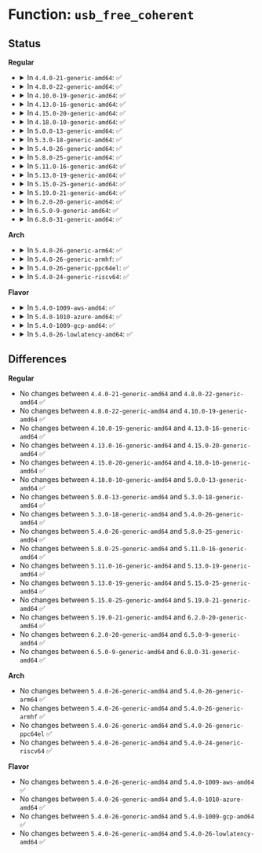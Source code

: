 # Function: <code>usb_free_coherent</code>

## Status
<b>Regular</b>
<ul>
<li>
<details>
<summary>In <code>4.4.0-21-generic-amd64</code>: ✅</summary>

```c
void usb_free_coherent(struct usb_device * dev, size_t size, void * addr, dma_addr_t dma)
```

```json
{
  "name": "usb_free_coherent",
  "collision_type": "Unique Global",
  "inline_type": "No",
  "funcs": [
    {
      "addr": 18446744071585150128,
      "name": "usb_free_coherent",
      "external": true,
      "loc": "drivers/usb/core/usb.c:750",
      "file": "drivers/usb/core/usb.c",
      "inline": "seen, unknown",
      "caller_inline": [],
      "caller_func": []
    }
  ],
  "symbols": [
    {
      "addr": 18446744071585150128,
      "name": "usb_free_coherent",
      "section": ".text",
      "bind": "STB_GLOBAL",
      "size": 36
    }
  ]
}
```
</details>
</li>
<li>
<details>
<summary>In <code>4.8.0-22-generic-amd64</code>: ✅</summary>

```c
void usb_free_coherent(struct usb_device * dev, size_t size, void * addr, dma_addr_t dma)
```

```json
{
  "name": "usb_free_coherent",
  "collision_type": "Unique Global",
  "inline_type": "No",
  "funcs": [
    {
      "addr": 18446744071585542512,
      "name": "usb_free_coherent",
      "external": true,
      "loc": "drivers/usb/core/usb.c:755",
      "file": "drivers/usb/core/usb.c",
      "inline": "seen, unknown",
      "caller_inline": [],
      "caller_func": [
        "drivers/usb/core/devio.c:dec_usb_memory_use_count"
      ]
    }
  ],
  "symbols": [
    {
      "addr": 18446744071585542512,
      "name": "usb_free_coherent",
      "section": ".text",
      "bind": "STB_GLOBAL",
      "size": 36
    }
  ]
}
```
</details>
</li>
<li>
<details>
<summary>In <code>4.10.0-19-generic-amd64</code>: ✅</summary>

```c
void usb_free_coherent(struct usb_device * dev, size_t size, void * addr, dma_addr_t dma)
```

```json
{
  "name": "usb_free_coherent",
  "collision_type": "Unique Global",
  "inline_type": "No",
  "funcs": [
    {
      "addr": 18446744071585730400,
      "name": "usb_free_coherent",
      "external": true,
      "loc": "drivers/usb/core/usb.c:769",
      "file": "drivers/usb/core/usb.c",
      "inline": "seen, unknown",
      "caller_inline": [],
      "caller_func": [
        "drivers/usb/core/devio.c:dec_usb_memory_use_count"
      ]
    }
  ],
  "symbols": [
    {
      "addr": 18446744071585730400,
      "name": "usb_free_coherent",
      "section": ".text",
      "bind": "STB_GLOBAL",
      "size": 36
    }
  ]
}
```
</details>
</li>
<li>
<details>
<summary>In <code>4.13.0-16-generic-amd64</code>: ✅</summary>

```c
void usb_free_coherent(struct usb_device * dev, size_t size, void * addr, dma_addr_t dma)
```

```json
{
  "name": "usb_free_coherent",
  "collision_type": "Unique Global",
  "inline_type": "No",
  "funcs": [
    {
      "addr": 18446744071585817840,
      "name": "usb_free_coherent",
      "external": true,
      "loc": "drivers/usb/core/usb.c:905",
      "file": "drivers/usb/core/usb.c",
      "inline": "seen, unknown",
      "caller_inline": [],
      "caller_func": [
        "drivers/usb/core/devio.c:dec_usb_memory_use_count"
      ]
    }
  ],
  "symbols": [
    {
      "addr": 18446744071585817840,
      "name": "usb_free_coherent",
      "section": ".text",
      "bind": "STB_GLOBAL",
      "size": 37
    }
  ]
}
```
</details>
</li>
<li>
<details>
<summary>In <code>4.15.0-20-generic-amd64</code>: ✅</summary>

```c
void usb_free_coherent(struct usb_device * dev, size_t size, void * addr, dma_addr_t dma)
```

```json
{
  "name": "usb_free_coherent",
  "collision_type": "Unique Global",
  "inline_type": "No",
  "funcs": [
    {
      "addr": 18446744071586257088,
      "name": "usb_free_coherent",
      "external": true,
      "loc": "drivers/usb/core/usb.c:905",
      "file": "drivers/usb/core/usb.c",
      "inline": "seen, unknown",
      "caller_inline": [],
      "caller_func": [
        "drivers/usb/core/devio.c:dec_usb_memory_use_count"
      ]
    }
  ],
  "symbols": [
    {
      "addr": 18446744071586257088,
      "name": "usb_free_coherent",
      "section": ".text",
      "bind": "STB_GLOBAL",
      "size": 37
    }
  ]
}
```
</details>
</li>
<li>
<details>
<summary>In <code>4.18.0-10-generic-amd64</code>: ✅</summary>

```c
void usb_free_coherent(struct usb_device * dev, size_t size, void * addr, dma_addr_t dma)
```

```json
{
  "name": "usb_free_coherent",
  "collision_type": "Unique Global",
  "inline_type": "No",
  "funcs": [
    {
      "addr": 18446744071586514416,
      "name": "usb_free_coherent",
      "external": true,
      "loc": "drivers/usb/core/usb.c:906",
      "file": "drivers/usb/core/usb.c",
      "inline": "seen, unknown",
      "caller_inline": [],
      "caller_func": [
        "drivers/usb/core/devio.c:dec_usb_memory_use_count"
      ]
    }
  ],
  "symbols": [
    {
      "addr": 18446744071586514416,
      "name": "usb_free_coherent",
      "section": ".text",
      "bind": "STB_GLOBAL",
      "size": 36
    }
  ]
}
```
</details>
</li>
<li>
<details>
<summary>In <code>5.0.0-13-generic-amd64</code>: ✅</summary>

```c
void usb_free_coherent(struct usb_device * dev, size_t size, void * addr, dma_addr_t dma)
```

```json
{
  "name": "usb_free_coherent",
  "collision_type": "Unique Global",
  "inline_type": "No",
  "funcs": [
    {
      "addr": 18446744071586662960,
      "name": "usb_free_coherent",
      "external": true,
      "loc": "drivers/usb/core/usb.c:906",
      "file": "drivers/usb/core/usb.c",
      "inline": "seen, unknown",
      "caller_inline": [],
      "caller_func": [
        "drivers/usb/core/devio.c:dec_usb_memory_use_count"
      ]
    }
  ],
  "symbols": [
    {
      "addr": 18446744071586662960,
      "name": "usb_free_coherent",
      "section": ".text",
      "bind": "STB_GLOBAL",
      "size": 36
    }
  ]
}
```
</details>
</li>
<li>
<details>
<summary>In <code>5.3.0-18-generic-amd64</code>: ✅</summary>

```c
void usb_free_coherent(struct usb_device * dev, size_t size, void * addr, dma_addr_t dma)
```

```json
{
  "name": "usb_free_coherent",
  "collision_type": "Unique Global",
  "inline_type": "No",
  "funcs": [
    {
      "addr": 18446744071586917200,
      "name": "usb_free_coherent",
      "external": true,
      "loc": "drivers/usb/core/usb.c:925",
      "file": "drivers/usb/core/usb.c",
      "inline": "seen, unknown",
      "caller_inline": [],
      "caller_func": [
        "drivers/usb/core/devio.c:dec_usb_memory_use_count"
      ]
    }
  ],
  "symbols": [
    {
      "addr": 18446744071586917200,
      "name": "usb_free_coherent",
      "section": ".text",
      "bind": "STB_GLOBAL",
      "size": 36
    }
  ]
}
```
</details>
</li>
<li>
<details>
<summary>In <code>5.4.0-26-generic-amd64</code>: ✅</summary>

```c
void usb_free_coherent(struct usb_device * dev, size_t size, void * addr, dma_addr_t dma)
```

```json
{
  "name": "usb_free_coherent",
  "collision_type": "Unique Global",
  "inline_type": "No",
  "funcs": [
    {
      "addr": 18446744071587115648,
      "name": "usb_free_coherent",
      "external": true,
      "loc": "drivers/usb/core/usb.c:925",
      "file": "drivers/usb/core/usb.c",
      "inline": "seen, unknown",
      "caller_inline": [],
      "caller_func": [
        "drivers/usb/core/devio.c:dec_usb_memory_use_count"
      ]
    }
  ],
  "symbols": [
    {
      "addr": 18446744071587115648,
      "name": "usb_free_coherent",
      "section": ".text",
      "bind": "STB_GLOBAL",
      "size": 36
    }
  ]
}
```
</details>
</li>
<li>
<details>
<summary>In <code>5.8.0-25-generic-amd64</code>: ✅</summary>

```c
void usb_free_coherent(struct usb_device * dev, size_t size, void * addr, dma_addr_t dma)
```

```json
{
  "name": "usb_free_coherent",
  "collision_type": "Unique Global",
  "inline_type": "No",
  "funcs": [
    {
      "addr": 18446744071587962320,
      "name": "usb_free_coherent",
      "external": true,
      "loc": "drivers/usb/core/usb.c:925",
      "file": "drivers/usb/core/usb.c",
      "inline": "seen, unknown",
      "caller_inline": [],
      "caller_func": [
        "drivers/usb/core/devio.c:dec_usb_memory_use_count"
      ]
    }
  ],
  "symbols": [
    {
      "addr": 18446744071587962320,
      "name": "usb_free_coherent",
      "section": ".text",
      "bind": "STB_GLOBAL",
      "size": 36
    }
  ]
}
```
</details>
</li>
<li>
<details>
<summary>In <code>5.11.0-16-generic-amd64</code>: ✅</summary>

```c
void usb_free_coherent(struct usb_device * dev, size_t size, void * addr, dma_addr_t dma)
```

```json
{
  "name": "usb_free_coherent",
  "collision_type": "Unique Global",
  "inline_type": "No",
  "funcs": [
    {
      "addr": 18446744071588022208,
      "name": "usb_free_coherent",
      "external": true,
      "loc": "drivers/usb/core/usb.c:944",
      "file": "drivers/usb/core/usb.c",
      "inline": "seen, unknown",
      "caller_inline": [],
      "caller_func": [
        "drivers/usb/core/devio.c:dec_usb_memory_use_count"
      ]
    }
  ],
  "symbols": [
    {
      "addr": 18446744071588022208,
      "name": "usb_free_coherent",
      "section": ".text",
      "bind": "STB_GLOBAL",
      "size": 36
    }
  ]
}
```
</details>
</li>
<li>
<details>
<summary>In <code>5.13.0-19-generic-amd64</code>: ✅</summary>

```c
void usb_free_coherent(struct usb_device * dev, size_t size, void * addr, dma_addr_t dma)
```

```json
{
  "name": "usb_free_coherent",
  "collision_type": "Unique Global",
  "inline_type": "No",
  "funcs": [
    {
      "addr": 18446744071587904064,
      "name": "usb_free_coherent",
      "external": true,
      "loc": "drivers/usb/core/usb.c:990",
      "file": "drivers/usb/core/usb.c",
      "inline": "seen, unknown",
      "caller_inline": [],
      "caller_func": [
        "drivers/usb/core/devio.c:dec_usb_memory_use_count"
      ]
    }
  ],
  "symbols": [
    {
      "addr": 18446744071587904064,
      "name": "usb_free_coherent",
      "section": ".text",
      "bind": "STB_GLOBAL",
      "size": 36
    }
  ]
}
```
</details>
</li>
<li>
<details>
<summary>In <code>5.15.0-25-generic-amd64</code>: ✅</summary>

```c
void usb_free_coherent(struct usb_device * dev, size_t size, void * addr, dma_addr_t dma)
```

```json
{
  "name": "usb_free_coherent",
  "collision_type": "Unique Global",
  "inline_type": "No",
  "funcs": [
    {
      "addr": 18446744071588513280,
      "name": "usb_free_coherent",
      "external": true,
      "loc": "drivers/usb/core/usb.c:990",
      "file": "drivers/usb/core/usb.c",
      "inline": "seen, unknown",
      "caller_inline": [],
      "caller_func": [
        "drivers/usb/core/devio.c:dec_usb_memory_use_count"
      ]
    }
  ],
  "symbols": [
    {
      "addr": 18446744071588513280,
      "name": "usb_free_coherent",
      "section": ".text",
      "bind": "STB_GLOBAL",
      "size": 36
    }
  ]
}
```
</details>
</li>
<li>
<details>
<summary>In <code>5.19.0-21-generic-amd64</code>: ✅</summary>

```c
void usb_free_coherent(struct usb_device * dev, size_t size, void * addr, dma_addr_t dma)
```

```json
{
  "name": "usb_free_coherent",
  "collision_type": "Unique Global",
  "inline_type": "No",
  "funcs": [
    {
      "addr": 18446744071589920592,
      "name": "usb_free_coherent",
      "external": true,
      "loc": "drivers/usb/core/usb.c:952",
      "file": "drivers/usb/core/usb.c",
      "inline": "seen, unknown",
      "caller_inline": [],
      "caller_func": [
        "drivers/usb/core/devio.c:dec_usb_memory_use_count"
      ]
    }
  ],
  "symbols": [
    {
      "addr": 18446744071589920592,
      "name": "usb_free_coherent",
      "section": ".text",
      "bind": "STB_GLOBAL",
      "size": 60
    }
  ]
}
```
</details>
</li>
<li>
<details>
<summary>In <code>6.2.0-20-generic-amd64</code>: ✅</summary>

```c
void usb_free_coherent(struct usb_device * dev, size_t size, void * addr, dma_addr_t dma)
```

```json
{
  "name": "usb_free_coherent",
  "collision_type": "Unique Global",
  "inline_type": "No",
  "funcs": [
    {
      "addr": 18446744071591501312,
      "name": "usb_free_coherent",
      "external": true,
      "loc": "drivers/usb/core/usb.c:952",
      "file": "drivers/usb/core/usb.c",
      "inline": "seen, unknown",
      "caller_inline": [],
      "caller_func": [
        "drivers/usb/core/devio.c:dec_usb_memory_use_count"
      ]
    }
  ],
  "symbols": [
    {
      "addr": 18446744071591501312,
      "name": "usb_free_coherent",
      "section": ".text",
      "bind": "STB_GLOBAL",
      "size": 60
    }
  ]
}
```
</details>
</li>
<li>
<details>
<summary>In <code>6.5.0-9-generic-amd64</code>: ✅</summary>

```c
void usb_free_coherent(struct usb_device * dev, size_t size, void * addr, dma_addr_t dma)
```

```json
{
  "name": "usb_free_coherent",
  "collision_type": "Unique Global",
  "inline_type": "No",
  "funcs": [
    {
      "addr": 18446744071591922624,
      "name": "usb_free_coherent",
      "external": true,
      "loc": "drivers/usb/core/usb.c:1028",
      "file": "drivers/usb/core/usb.c",
      "inline": "seen, unknown",
      "caller_inline": [],
      "caller_func": []
    }
  ],
  "symbols": [
    {
      "addr": 18446744071591922624,
      "name": "usb_free_coherent",
      "section": ".text",
      "bind": "STB_GLOBAL",
      "size": 60
    }
  ]
}
```
</details>
</li>
<li>
<details>
<summary>In <code>6.8.0-31-generic-amd64</code>: ✅</summary>

```c
void usb_free_coherent(struct usb_device * dev, size_t size, void * addr, dma_addr_t dma)
```

```json
{
  "name": "usb_free_coherent",
  "collision_type": "Unique Global",
  "inline_type": "No",
  "funcs": [
    {
      "addr": 18446744071592662464,
      "name": "usb_free_coherent",
      "external": true,
      "loc": "drivers/usb/core/usb.c:1016",
      "file": "drivers/usb/core/usb.c",
      "inline": "seen, unknown",
      "caller_inline": [],
      "caller_func": []
    }
  ],
  "symbols": [
    {
      "addr": 18446744071592662464,
      "name": "usb_free_coherent",
      "section": ".text",
      "bind": "STB_GLOBAL",
      "size": 60
    }
  ]
}
```
</details>
</li>
</ul>
<b>Arch</b>
<ul>
<li>
<details>
<summary>In <code>5.4.0-26-generic-arm64</code>: ✅</summary>

```c
void usb_free_coherent(struct usb_device * dev, size_t size, void * addr, dma_addr_t dma)
```

```json
{
  "name": "usb_free_coherent",
  "collision_type": "Unique Global",
  "inline_type": "No",
  "funcs": [
    {
      "addr": 18446603336500189216,
      "name": "usb_free_coherent",
      "external": true,
      "loc": "drivers/usb/core/usb.c:925",
      "file": "drivers/usb/core/usb.c",
      "inline": "seen, unknown",
      "caller_inline": [],
      "caller_func": [
        "drivers/usb/core/devio.c:dec_usb_memory_use_count"
      ]
    }
  ],
  "symbols": [
    {
      "addr": 18446603336500189216,
      "name": "usb_free_coherent",
      "section": ".text",
      "bind": "STB_GLOBAL",
      "size": 92
    }
  ]
}
```
</details>
</li>
<li>
<details>
<summary>In <code>5.4.0-26-generic-armhf</code>: ✅</summary>

```c
void usb_free_coherent(struct usb_device * dev, size_t size, void * addr, dma_addr_t dma)
```

```json
{
  "name": "usb_free_coherent",
  "collision_type": "Unique Global",
  "inline_type": "No",
  "funcs": [
    {
      "addr": 3232669780,
      "name": "usb_free_coherent",
      "external": true,
      "loc": "drivers/usb/core/usb.c:925",
      "file": "drivers/usb/core/usb.c",
      "inline": "seen, unknown",
      "caller_inline": [],
      "caller_func": [
        "drivers/usb/core/devio.c:dec_usb_memory_use_count"
      ]
    }
  ],
  "symbols": [
    {
      "addr": 3232669780,
      "name": "usb_free_coherent",
      "section": ".text",
      "bind": "STB_GLOBAL",
      "size": 52
    }
  ]
}
```
</details>
</li>
<li>
<details>
<summary>In <code>5.4.0-26-generic-ppc64el</code>: ✅</summary>

```c
void usb_free_coherent(struct usb_device * dev, size_t size, void * addr, dma_addr_t dma)
```

```json
{
  "name": "usb_free_coherent",
  "collision_type": "Unique Global",
  "inline_type": "No",
  "funcs": [
    {
      "addr": 13835058055293471152,
      "name": "usb_free_coherent",
      "external": true,
      "loc": "drivers/usb/core/usb.c:925",
      "file": "drivers/usb/core/usb.c",
      "inline": "seen, unknown",
      "caller_inline": [],
      "caller_func": [
        "drivers/usb/core/devio.c:dec_usb_memory_use_count"
      ]
    }
  ],
  "symbols": [
    {
      "addr": 13835058055293471152,
      "name": "usb_free_coherent",
      "section": ".text",
      "bind": "STB_GLOBAL",
      "size": 80
    }
  ]
}
```
</details>
</li>
<li>
<details>
<summary>In <code>5.4.0-24-generic-riscv64</code>: ✅</summary>

```c
void usb_free_coherent(struct usb_device * dev, size_t size, void * addr, dma_addr_t dma)
```

```json
{
  "name": "usb_free_coherent",
  "collision_type": "Unique Global",
  "inline_type": "No",
  "funcs": [
    {
      "addr": 18446743936277115588,
      "name": "usb_free_coherent",
      "external": true,
      "loc": "drivers/usb/core/usb.c:925",
      "file": "drivers/usb/core/usb.c",
      "inline": "seen, unknown",
      "caller_inline": [],
      "caller_func": [
        "drivers/usb/core/devio.c:dec_usb_memory_use_count"
      ]
    }
  ],
  "symbols": [
    {
      "addr": 18446743936277115588,
      "name": "usb_free_coherent",
      "section": ".text",
      "bind": "STB_GLOBAL",
      "size": 74
    }
  ]
}
```
</details>
</li>
</ul>
<b>Flavor</b>
<ul>
<li>
<details>
<summary>In <code>5.4.0-1009-aws-amd64</code>: ✅</summary>

```c
void usb_free_coherent(struct usb_device * dev, size_t size, void * addr, dma_addr_t dma)
```

```json
{
  "name": "usb_free_coherent",
  "collision_type": "Unique Global",
  "inline_type": "No",
  "funcs": [
    {
      "addr": 18446744071586821728,
      "name": "usb_free_coherent",
      "external": true,
      "loc": "drivers/usb/core/usb.c:925",
      "file": "drivers/usb/core/usb.c",
      "inline": "seen, unknown",
      "caller_inline": [],
      "caller_func": [
        "drivers/usb/core/devio.c:dec_usb_memory_use_count"
      ]
    }
  ],
  "symbols": [
    {
      "addr": 18446744071586821728,
      "name": "usb_free_coherent",
      "section": ".text",
      "bind": "STB_GLOBAL",
      "size": 36
    }
  ]
}
```
</details>
</li>
<li>
<details>
<summary>In <code>5.4.0-1010-azure-amd64</code>: ✅</summary>

```c
void usb_free_coherent(struct usb_device * dev, size_t size, void * addr, dma_addr_t dma)
```

```json
{
  "name": "usb_free_coherent",
  "collision_type": "Unique Global",
  "inline_type": "No",
  "funcs": [
    {
      "addr": 18446744071586763504,
      "name": "usb_free_coherent",
      "external": true,
      "loc": "drivers/usb/core/usb.c:925",
      "file": "drivers/usb/core/usb.c",
      "inline": "seen, unknown",
      "caller_inline": [],
      "caller_func": [
        "drivers/usb/core/devio.c:dec_usb_memory_use_count"
      ]
    }
  ],
  "symbols": [
    {
      "addr": 18446744071586763504,
      "name": "usb_free_coherent",
      "section": ".text",
      "bind": "STB_GLOBAL",
      "size": 36
    }
  ]
}
```
</details>
</li>
<li>
<details>
<summary>In <code>5.4.0-1009-gcp-amd64</code>: ✅</summary>

```c
void usb_free_coherent(struct usb_device * dev, size_t size, void * addr, dma_addr_t dma)
```

```json
{
  "name": "usb_free_coherent",
  "collision_type": "Unique Global",
  "inline_type": "No",
  "funcs": [
    {
      "addr": 18446744071587070208,
      "name": "usb_free_coherent",
      "external": true,
      "loc": "drivers/usb/core/usb.c:925",
      "file": "drivers/usb/core/usb.c",
      "inline": "seen, unknown",
      "caller_inline": [],
      "caller_func": [
        "drivers/usb/core/devio.c:dec_usb_memory_use_count"
      ]
    }
  ],
  "symbols": [
    {
      "addr": 18446744071587070208,
      "name": "usb_free_coherent",
      "section": ".text",
      "bind": "STB_GLOBAL",
      "size": 36
    }
  ]
}
```
</details>
</li>
<li>
<details>
<summary>In <code>5.4.0-26-lowlatency-amd64</code>: ✅</summary>

```c
void usb_free_coherent(struct usb_device * dev, size_t size, void * addr, dma_addr_t dma)
```

```json
{
  "name": "usb_free_coherent",
  "collision_type": "Unique Global",
  "inline_type": "No",
  "funcs": [
    {
      "addr": 18446744071587177376,
      "name": "usb_free_coherent",
      "external": true,
      "loc": "drivers/usb/core/usb.c:925",
      "file": "drivers/usb/core/usb.c",
      "inline": "seen, unknown",
      "caller_inline": [],
      "caller_func": [
        "drivers/usb/core/devio.c:dec_usb_memory_use_count"
      ]
    }
  ],
  "symbols": [
    {
      "addr": 18446744071587177376,
      "name": "usb_free_coherent",
      "section": ".text",
      "bind": "STB_GLOBAL",
      "size": 36
    }
  ]
}
```
</details>
</li>
</ul>

## Differences
<b>Regular</b>
<ul>
<li>
No changes between <code>4.4.0-21-generic-amd64</code> and <code>4.8.0-22-generic-amd64</code> ✅
</li>
<li>
No changes between <code>4.8.0-22-generic-amd64</code> and <code>4.10.0-19-generic-amd64</code> ✅
</li>
<li>
No changes between <code>4.10.0-19-generic-amd64</code> and <code>4.13.0-16-generic-amd64</code> ✅
</li>
<li>
No changes between <code>4.13.0-16-generic-amd64</code> and <code>4.15.0-20-generic-amd64</code> ✅
</li>
<li>
No changes between <code>4.15.0-20-generic-amd64</code> and <code>4.18.0-10-generic-amd64</code> ✅
</li>
<li>
No changes between <code>4.18.0-10-generic-amd64</code> and <code>5.0.0-13-generic-amd64</code> ✅
</li>
<li>
No changes between <code>5.0.0-13-generic-amd64</code> and <code>5.3.0-18-generic-amd64</code> ✅
</li>
<li>
No changes between <code>5.3.0-18-generic-amd64</code> and <code>5.4.0-26-generic-amd64</code> ✅
</li>
<li>
No changes between <code>5.4.0-26-generic-amd64</code> and <code>5.8.0-25-generic-amd64</code> ✅
</li>
<li>
No changes between <code>5.8.0-25-generic-amd64</code> and <code>5.11.0-16-generic-amd64</code> ✅
</li>
<li>
No changes between <code>5.11.0-16-generic-amd64</code> and <code>5.13.0-19-generic-amd64</code> ✅
</li>
<li>
No changes between <code>5.13.0-19-generic-amd64</code> and <code>5.15.0-25-generic-amd64</code> ✅
</li>
<li>
No changes between <code>5.15.0-25-generic-amd64</code> and <code>5.19.0-21-generic-amd64</code> ✅
</li>
<li>
No changes between <code>5.19.0-21-generic-amd64</code> and <code>6.2.0-20-generic-amd64</code> ✅
</li>
<li>
No changes between <code>6.2.0-20-generic-amd64</code> and <code>6.5.0-9-generic-amd64</code> ✅
</li>
<li>
No changes between <code>6.5.0-9-generic-amd64</code> and <code>6.8.0-31-generic-amd64</code> ✅
</li>
</ul>
<b>Arch</b>
<ul>
<li>
No changes between <code>5.4.0-26-generic-amd64</code> and <code>5.4.0-26-generic-arm64</code> ✅
</li>
<li>
No changes between <code>5.4.0-26-generic-amd64</code> and <code>5.4.0-26-generic-armhf</code> ✅
</li>
<li>
No changes between <code>5.4.0-26-generic-amd64</code> and <code>5.4.0-26-generic-ppc64el</code> ✅
</li>
<li>
No changes between <code>5.4.0-26-generic-amd64</code> and <code>5.4.0-24-generic-riscv64</code> ✅
</li>
</ul>
<b>Flavor</b>
<ul>
<li>
No changes between <code>5.4.0-26-generic-amd64</code> and <code>5.4.0-1009-aws-amd64</code> ✅
</li>
<li>
No changes between <code>5.4.0-26-generic-amd64</code> and <code>5.4.0-1010-azure-amd64</code> ✅
</li>
<li>
No changes between <code>5.4.0-26-generic-amd64</code> and <code>5.4.0-1009-gcp-amd64</code> ✅
</li>
<li>
No changes between <code>5.4.0-26-generic-amd64</code> and <code>5.4.0-26-lowlatency-amd64</code> ✅
</li>
</ul>
